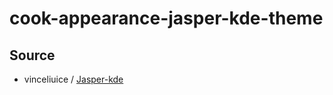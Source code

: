 

# cook-appearance-jasper-kde-theme




## Source

* vinceliuice / [Jasper-kde](https://github.com/vinceliuice/Jasper-kde)
